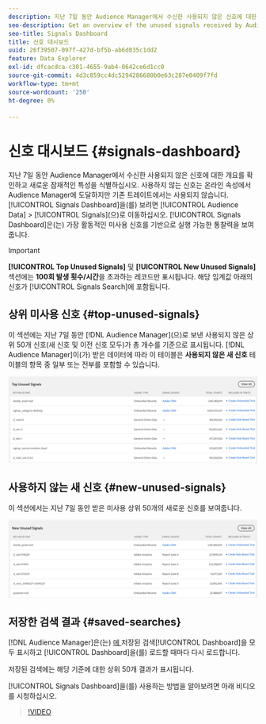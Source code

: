```yaml
---
description: 지난 7일 동안 Audience Manager에서 수신한 사용되지 않은 신호에 대한 개요를 확인하고 새로운 잠재적인 특성을 식별하십시오. 사용하지 않는 신호는 온라인 속성에서 Audience Manager에 도달하지만 기존 트레이트에서는 사용되지 않습니다. 신호 대시보드를 보려면 대상 데이터 > 신호 로 이동합니다. 신호 대시보드는 가장 활동적인 미사용 신호를 기반으로 실행 가능한 통찰력을 보여줍니다.
seo-description: Get an overview of the unused signals received by Audience Manager in the past 7 days and identify potential new traits. Unused signals reach Audience Manager from your online properties, but are not used in any of your existing traits. To view the Signals Dashboard, go to Audience Data > Signals. The Signals Dashboard shows you actionable insights based on your most active unused signals.
seo-title: Signals Dashboard
title: 신호 대시보드
uuid: 26f39507-097f-427d-bf5b-ab6d035c1dd2
feature: Data Explorer
exl-id: dfcacdca-c301-4655-9ab4-0642ce6d1cc0
source-git-commit: 4d3c859cc4dc5294286680b0e63c287e0409f7fd
workflow-type: tm+mt
source-wordcount: '250'
ht-degree: 0%

---
```


# 신호 대시보드 {#signals-dashboard}

지난 7일 동안 Audience Manager에서 수신한 사용되지 않은 신호에 대한 개요를 확인하고 새로운 잠재적인 특성을 식별하십시오. 사용하지 않는 신호는 온라인 속성에서 Audience Manager에 도달하지만 기존 트레이트에서는 사용되지 않습니다. [!UICONTROL Signals Dashboard]을(를) 보려면 [!UICONTROL Audience Data] > [!UICONTROL Signals]&#x200B;(으)로 이동하십시오. [!UICONTROL Signals Dashboard]은(는) 가장 활동적인 미사용 신호를 기반으로 실행 가능한 통찰력을 보여 줍니다.

>[!IMPORTANT]
>
>**[!UICONTROL Top Unused Signals]** 및 **[!UICONTROL New Unused Signals]** 섹션에는 **100회 발생 횟수/시간**&#x200B;을 초과하는 레코드만 표시됩니다. 해당 임계값 아래의 신호가 [!UICONTROL Signals Search]에 포함됩니다.

## 상위 미사용 신호 {#top-unused-signals}

이 섹션에는 지난 7일 동안 [!DNL Audience Manager]&#x200B;(으)로 보낸 사용되지 않은 상위 50개 신호(새 신호 및 이전 신호 모두)가 총 개수를 기준으로 표시됩니다. [!DNL Audience Manager]이(가) 받은 데이터에 따라 이 테이블은 **사용되지 않은 새 신호** 테이블의 항목 중 일부 또는 전부를 포함할 수 있습니다.

![](assets/signals-top-unused.png)

## 사용하지 않는 새 신호 {#new-unused-signals}

이 섹션에서는 지난 7일 동안 받은 미사용 상위 50개의 새로운 신호를 보여줍니다.

![](assets/signals-new-unused.png)

## 저장한 검색 결과 {#saved-searches}

[!DNL Audience Manager]은(는) [에 ](../../features/data-explorer/data-explorer-signals-search/data-explorer-save-search.md)저장된 검색[!UICONTROL Dashboard]을 모두 표시하고 [!UICONTROL Dashboard]을(를) 로드할 때마다 다시 로드합니다.

저장된 검색에는 해당 기준에 대한 상위 50개 결과가 표시됩니다.

[!UICONTROL Signals Dashboard]을(를) 사용하는 방법을 알아보려면 아래 비디오를 시청하십시오.
>[!VIDEO](https://video.tv.adobe.com/v/25151/)
